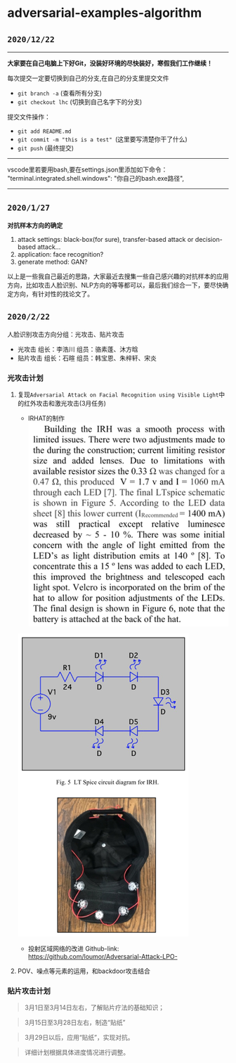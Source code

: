 ﻿# adversarial-examples-algorithm

## `2020/12/22`
---
**大家要在自己电脑上下好Git，没装好环境的尽快装好，寒假我们工作继续！**


每次提交一定要切换到自己的分支,在自己的分支里提交文件

* `git branch -a` (查看所有分支)
* `git checkout lhc` (切换到自己名字下的分支)


提交文件操作：

* `git add README.md`
* `git commit -m "this is a test" `(这里要写清楚你干了什么)
* `git push` (最终提交)

---
vscode里若要用bash,要在settings.json里添加如下命令：
"terminal.integrated.shell.windows": "你自己的bash.exe路径",

---
## `2020/1/27`
**对抗样本方向的确定**

1. attack settings: black-box(for sure), transfer-based attack or decision-based attack...
2. application: face recognition? 
3. generate method: GAN?

以上是一些我自己最近的思路，大家最近去搜集一些自己感兴趣的对抗样本的应用方向，比如攻击人脸识别、NLP方向的等等都可以，最后我们综合一下，要尽快确定方向，有针对性的找论文了。



## `2020/2/22`

人脸识别攻击方向分组：光攻击、贴片攻击

- 光攻击
  组长：李浩川
  组员：骆素蓬、沐方晗
- 贴片攻击
  组长：石暄
  组员：韩宝恩、朱梓轩、宋炎



### 光攻击计划

1. 复现`Adversarial Attack on Facial Recognition using Visible Light`中的红外攻击和激光攻击(3月任务)
   - IRHAT的制作
    ![avatar](https://github.com/Spidey0918/adversarial-examples-algorithm/blob/main/images/QQ%E5%9B%BE%E7%89%8720210301133354.png)
   
    ![avatar](https://github.com/Spidey0918/adversarial-examples-algorithm/blob/main/images/QQ%E5%9B%BE%E7%89%8720210301133333.png)
    
   
   
   - 投射区域网络的改进
     Github-link: https://github.com/loumor/Adversarial-Attack-LPO-
   
2. POV、噪点等元素的运用，和backdoor攻击结合



### 贴片攻击计划

> 3月1日至3月14日左右，了解贴片疗法的基础知识；

> 3月15日至3月28日左右，制造“贴纸”

> 3月29日以后，应用“贴纸”，实现对抗。

> 详细计划根据具体进度情况进行调整。